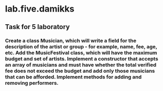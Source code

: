 # lab.five.damikks

## Task for 5 laboratory 
### Create a class Musician, which will write a field for the description of the artist or group - for example, name, fee, age, etc. Add the MusicFestival class, which will have the maximum budget and set of artists. Implement a constructor that accepts an array of musicians and must have whether the total verified fee does not exceed the budget and add only those musicians that can be afforded. Implement methods for adding and removing performers.
